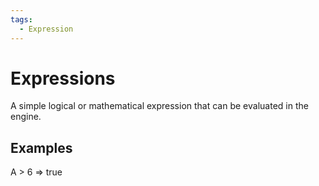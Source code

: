 ```yaml
---
tags:
  - Expression
---
```


# Expressions

A simple logical or mathematical expression that can be evaluated in the engine.

## Examples

A > 6 => true
